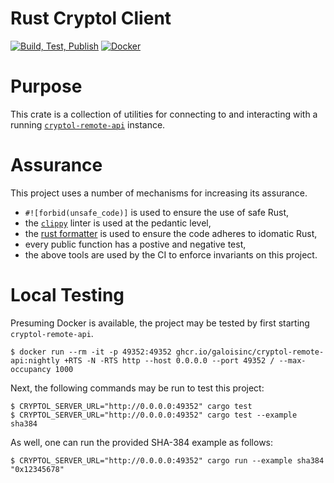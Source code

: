# Rust Cryptol Client

[![Build, Test, Publish](https://github.com/weaversa/cryptol-rust-client/actions/workflows/main.yml/badge.svg)](https://github.com/weaversa/cryptol-rust-client/actions/workflows/main.yml)
[![Docker](https://github.com/weaversa/cryptol-rust-client/actions/workflows/docker.yml/badge.svg)](https://github.com/weaversa/cryptol-rust-client/actions/workflows/docker.yml)

# Purpose

This crate is a collection of utilities for connecting to and
interacting with a running
[`cryptol-remote-api`](https://github.com/GaloisInc/cryptol/tree/master/cryptol-remote-api)
instance.

# Assurance

This project uses a number of mechanisms for increasing its assurance.

  - `#![forbid(unsafe_code)]` is used to ensure the use of safe Rust,
  - the [`clippy`](https://github.com/rust-lang/rust-clippy) linter is
    used at the pedantic level,
  - the [rust formatter](https://github.com/rust-lang/rustfmt) is used
    to ensure the code adheres to idomatic Rust,
  - every public function has a postive and negative test,
  - the above tools are used by the CI to enforce invariants on this project.

# Local Testing

Presuming Docker is available, the project may be tested by first
starting `cryptol-remote-api`.

```
$ docker run --rm -it -p 49352:49352 ghcr.io/galoisinc/cryptol-remote-api:nightly +RTS -N -RTS http --host 0.0.0.0 --port 49352 / --max-occupancy 1000
```

Next, the following commands may be run to test this project:

```
$ CRYPTOL_SERVER_URL="http://0.0.0.0:49352" cargo test
$ CRYPTOL_SERVER_URL="http://0.0.0.0:49352" cargo test --example sha384
```

As well, one can run the provided SHA-384 example as follows:

```
$ CRYPTOL_SERVER_URL="http://0.0.0.0:49352" cargo run --example sha384 "0x12345678"
```
